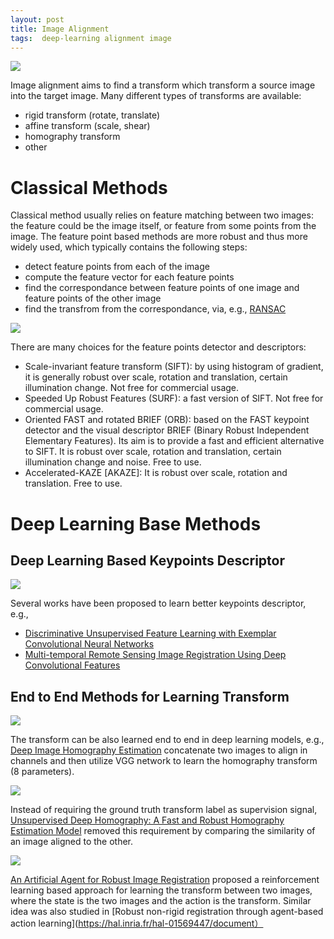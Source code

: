 ```yaml
---
layout: post
title: Image Alignment
tags:  deep-learning alignment image
---
```


![](https://mmbiz.qpic.cn/mmbiz_png/KmXPKA19gW85v9gh2Dv2npxyiagtYaQiabicjc5m97mHnpUGAmnMQGr5Q8tRiasZtABBJHcQQticIlnde1muq6gssHA/640?wx_fmt=png&tp=webp&wxfrom=5&wx_lazy=1&wx_co=1)

Image alignment aims to find a transform which transform a source image into the target image. Many different types of transforms are available:
- rigid transform (rotate, translate)
- affine transform (scale, shear)
- homography transform
- other

# Classical Methods

Classical method usually relies on feature matching between two images: the feature could be the image itself, or feature from some points from the image. The feature point based methods are more robust and thus more widely used, which typically contains the following steps:
- detect feature points from each of the image
- compute the feature vector for each feature points
- find the correspondance between feature points of one image and feature points of the other image
- find the transfrom from the correspondance, via, e.g., [RANSAC](https://en.wikipedia.org/wiki/Random_sample_consensus)

![](https://mmbiz.qpic.cn/mmbiz_png/KmXPKA19gW85v9gh2Dv2npxyiagtYaQiabU3PZJtqblEM0jGgfYXy2jRd75tRIATyicQo7F2EQKCibT6hrJgUUNGicA/640?wx_fmt=png&tp=webp&wxfrom=5&wx_lazy=1&wx_co=1)

There are many choices for the feature points detector and descriptors:
- Scale-invariant feature transform (SIFT): by using histogram of gradient, it is generally robust over scale, rotation and translation, certain illumination change. Not free for commercial usage.
- Speeded Up Robust Features (SURF): a fast version of SIFT. Not free for commercial usage.
- Oriented FAST and rotated BRIEF (ORB): based on the FAST keypoint detector and the visual descriptor BRIEF (Binary Robust Independent Elementary Features). Its aim is to provide a fast and efficient alternative to SIFT. It is robust over scale, rotation and translation, certain illumination change and noise. Free to use.
- Accelerated-KAZE [AKAZE]: It is robust over scale, rotation and translation. Free to use.

# Deep Learning Base Methods

## Deep Learning Based Keypoints Descriptor

![](https://mmbiz.qpic.cn/mmbiz_png/KmXPKA19gW85v9gh2Dv2npxyiagtYaQiab2X5VFjeEq7NoT4qlAp2zFZEhUJKbYf6X4cP4QL0CgHbEfiasojTbGrg/640?wx_fmt=png&tp=webp&wxfrom=5&wx_lazy=1&wx_co=1)

Several works have been proposed to learn better keypoints descriptor, e.g.,
- [Discriminative Unsupervised Feature Learning with Exemplar Convolutional Neural Networks](https://arxiv.org/abs/1406.6909)
- [Multi-temporal Remote Sensing Image Registration Using Deep Convolutional Features](https://ieeexplore.ieee.org/document/8404075)

## End to End Methods for Learning Transform

![](https://mmbiz.qpic.cn/mmbiz_png/KmXPKA19gW85v9gh2Dv2npxyiagtYaQiabo67ibNyj3ZNLe6Kicgcqzec987dethvbXJnpicINAbSqMviaBkKhm594VQ/640?wx_fmt=png&tp=webp&wxfrom=5&wx_lazy=1&wx_co=1)

The transform can be also learned end to end in deep learning models, e.g., [Deep Image Homography Estimation](https://arxiv.org/pdf/1606.03798.pdf) concatenate two images to align in channels and then utilize VGG network to learn the homography transform (8 parameters).

![](https://mmbiz.qpic.cn/mmbiz_png/KmXPKA19gW85v9gh2Dv2npxyiagtYaQiabENJYOica14hiagaWw41jy3hMnEkibpDbmY4KbGv4omWuTJvl6SU93NMmQ/640?wx_fmt=png&tp=webp&wxfrom=5&wx_lazy=1&wx_co=1)

Instead of requiring the ground truth transform label as supervision signal, [Unsupervised Deep Homography: A Fast and Robust Homography Estimation Model](https://arxiv.org/pdf/1709.03966.pdf) removed this requirement by comparing the similarity of an image aligned to the other.

![](https://mmbiz.qpic.cn/mmbiz_png/KmXPKA19gW85v9gh2Dv2npxyiagtYaQiabqpJaMuc54fzoQjhguH2XRoMNE55Edrtj4RK2VaRHicTJlkXxbicn1UiaQ/640?wx_fmt=png&tp=webp&wxfrom=5&wx_lazy=1&wx_co=1)

[An Artificial Agent for Robust Image Registration](https://arxiv.org/pdf/1611.10336.pdf) proposed a reinforcement learning based approach for learning the transform between two images, where the state is the two images and the action is the transform. Similar idea was also studied in [Robust non-rigid registration through agent-based action learning](https://hal.inria.fr/hal-01569447/document）
